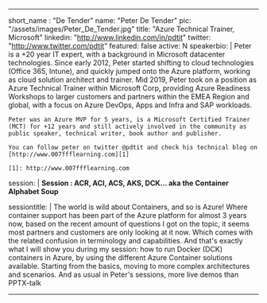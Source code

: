---

short_name : "De Tender"
name: "Peter De Tender"
pic: "/assets/images/Peter_De_Tender.jpg"
title: "Azure Technical Trainer, Microsoft"
linkedin: "http://www.linkedin.com/in/pdtit"
twitter: "http://www.twitter.com/pdtit"
featured: false
active: N
speakerbio: |
    Peter is a +20 year IT expert, with a background in Microsoft datacenter technologies. Since early 2012, Peter started shifting to cloud technologies (Office 365, Intune), and quickly jumped onto the Azure platform, working as cloud solution architect and trainer. Mid 2019, Peter took on a position as Azure Technical Trainer within Microsoft Corp, providing Azure Readiness Workshops to larger customers and partners within the EMEA Region and global, with a focus on Azure DevOps, Apps and Infra and SAP workloads.

    Peter was an Azure MVP for 5 years, is a Microsoft Certified Trainer (MCT) for +12 years and still actively involved in the community as public speaker, technical writer, book author and publisher.

    You can follow peter on twitter @pdtit and check his technical blog on [http://www.007ffflearning.com][1]

    [1]: http://www.007ffflearning.com
session: |
    **Session :  ACR, ACI, ACS, AKS, DCK... aka the Container Alphabet Soup**

sessiontitle: |
    The world is wild about Containers, and so is Azure! Where container support has been part of the Azure platform for almost 3 years now, based on the recent amount of questions I got on the topic, it seems most partners and customers are only looking at it now. Which comes with the related confusion in terminology and capabilities. And that's exactly what I will show you during my session: how to run Docker (DCK) containers in Azure, by using the different Azure Container solutions available. Starting from the basics, moving to more complex architectures and scenarios. And as usual in Peter's sessions, more live demos than PPTX-talk

---
